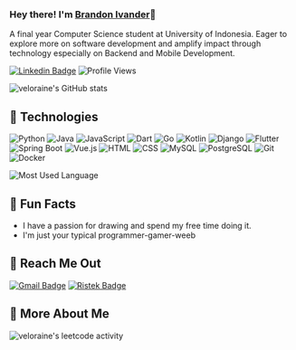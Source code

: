 ### Hey there! I'm [Brandon Ivander](https://github.com/veloraine/)👋

A final year Computer Science student at University of Indonesia. Eager to explore more on software development and amplify impact through technology especially on Backend and Mobile Development.

[![Linkedin Badge](https://img.shields.io/badge/-LinkedIn-0e76a8?style=flat-square&logo=Linkedin&logoColor=white)](https://www.linkedin.com/in/brandon-ivander/)
![Profile Views](https://komarev.com/ghpvc/?username=veloraine)

![veloraine's GitHub stats](https://github-readme-stats.vercel.app/api?username=veloraine&show_icons=true&theme=tokyonight)

## 🚀 Technologies

![Python](https://img.shields.io/badge/-Python-3776ab?style=flat-square&logo=python&logoColor=white)
![Java](https://img.shields.io/badge/-Java-007396?style=flat-square&logo=java&logoColor=white)
![JavaScript](https://img.shields.io/badge/-JavaScript-f7df1e?style=flat-square&logo=javascript&logoColor=black)
![Dart](https://img.shields.io/badge/-Dart-0175C2?style=flat-square&logo=dart&logoColor=white)
![Go](https://img.shields.io/badge/go-%2300ADD8.svg?style=flat-square&logo=go&logoColor=white)
![Kotlin](https://img.shields.io/badge/kotlin-%237F52FF.svg?style=flat-square&logo=kotlin&logoColor=white)
![Django](https://img.shields.io/badge/-Django-092e20?style=flat-square&logo=django&logoColor=white)
![Flutter](https://img.shields.io/badge/-Flutter-02569B?style=flat-square&logo=flutter&logoColor=white)
![Spring Boot](https://img.shields.io/badge/-Spring%20Boot-6DB33F?style=flat-square&logo=spring-boot&logoColor=white)
![Vue.js](https://img.shields.io/badge/-Vue.js-4FC08D?style=flat-square&logo=vue.js&logoColor=white)
![HTML](https://img.shields.io/badge/-HTML-e34f26?style=flat-square&logo=html5&logoColor=white)
![CSS](https://img.shields.io/badge/-CSS-1572b6?style=flat-square&logo=css3&logoColor=white)
![MySQL](https://img.shields.io/badge/-MySQL-4479a1?style=flat-square&logo=mysql&logoColor=white)
![PostgreSQL](https://img.shields.io/badge/-PostgreSQL-336791?style=flat-square&logo=postgresql&logoColor=white)
![Git](https://img.shields.io/badge/-Git-f05032?style=flat-square&logo=git&logoColor=white)
![Docker](https://img.shields.io/badge/-Docker-2496ed?style=flat-square&logo=docker&logoColor=white)

![Most Used Language](https://github-readme-stats.vercel.app/api/top-langs?username=veloraine&show_icons=true&locale=en&theme=tokyonight)

## 🎉 Fun Facts
- I have a passion for drawing and spend my free time doing it.
- I'm just your typical programmer-gamer-weeb

## 💬 Reach Me Out
[![Gmail Badge](https://img.shields.io/badge/GMAIL-D14836?style=for-the-badge&logo=gmail&logoColor=white)](mailto:bivanderr@gmail.com)
[![Ristek Badge](https://img.shields.io/badge/RISTEK-8154e0?style=for-the-badge&logo=gmail&logoColor=white)](mailto:mailto:bivander@ristek.cs.ui.ac.id)

## 📄 More About Me

![veloraine's leetcode activity](https://leetcard.jacoblin.cool/cronola?ext=activity)
